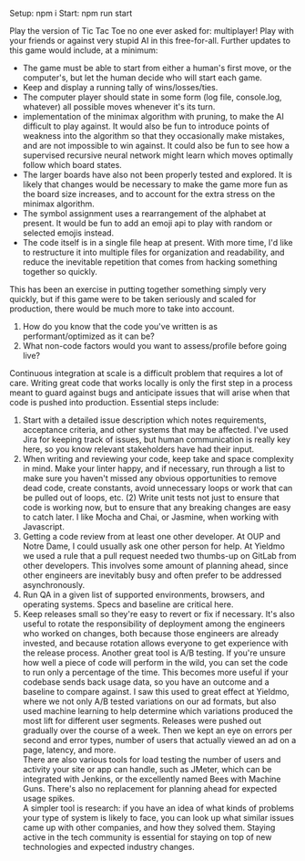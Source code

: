 Setup: npm i
Start: npm run start

Play the version of Tic Tac Toe no one ever asked for: multiplayer! Play with your friends or against very stupid AI in this free-for-all. Further updates to this game would include, at a minimum:  
+ The game must be able to start from either a human's first move, or the computer's, but let the human decide who will start each game.  
+ Keep and display a running tally of wins/losses/ties.  
+ The computer player should state in some form (log file, console.log, whatever) all possible moves whenever it's its turn.  
+ implementation of the minimax algorithm with pruning, to make the AI difficult to play against. It would also be fun to introduce points of weakness into the algorithm so that they occasionally make mistakes, and are not impossible to win against. It could also be fun to see how a supervised recursive neural network might learn which moves optimally follow which board states.  
+ The larger boards have also not been properly tested and explored. It is likely that changes would be necessary to make the game more fun as the board size increases, and to account for the extra stress on the minimax algorithm.  
+ The symbol assignment uses a rearrangement of the alphabet at present. It would be fun to add an emoji api to play with random or selected emojis instead.  
+ The code itself is in a single file heap at present. With more time, I'd like to restructure it into multiple files for organization and readability, and reduce the inevitable repetition that comes from hacking something together so quickly.  

This has been an exercise in putting together something simply very quickly, but if this game were to be taken seriously and scaled for production, there would be much more to take into account.  

1.	How do you know that the code you've written is as performant/optimized as it can be?
2.	What non-code factors would you want to assess/profile before going live?

Continuous integration at scale is a difficult problem that requires a lot of care. Writing great code that works locally is only the first step in a process meant to guard against bugs and anticipate issues that will arise when that code is pushed into production. Essential steps include:  
1. Start with a detailed issue description which notes requirements, acceptance criteria, and other systems that may be affected. I've used Jira for keeping track of issues, but human communication is really key here, so you know relevant stakeholders have had their input. 
2. When writing and reviewing your code, keep take and space complexity in mind. Make your linter happy, and if necessary, run through a list to make sure you haven't missed any obvious opportunities to remove dead code, create constants, avoid unnecessary loops or work that can be pulled out of loops, etc. (2) Write unit tests not just to ensure that code is working now, but to ensure that any breaking changes are easy to catch later. I like Mocha and Chai, or Jasmine, when working with Javascript. 
3. Getting a code review from at least one other developer. At OUP and Notre Dame, I could usually ask one other person for help. At Yieldmo we used a rule that a pull request needed two thumbs-up on GitLab from other developers. This involves some amount of planning ahead, since other engineers are inevitably busy and often prefer to be addressed asynchronously. 
4. Run QA in a given list of supported environments, browsers, and operating systems. Specs and baseline are critical here. 
5. Keep releases small so they're easy to revert or fix if necessary. It's also useful to rotate the responsibility of deployment among the engineers who worked on changes, both because those engineers are already invested, and because rotation allows everyone to get experience with the release process.
Another great tool is A/B testing. If you're unsure how well a piece of code will perform in the wild, you can set the code to run only a percentage of the time. This becomes more useful if your codebase sends back usage data, so you have an outcome and a baseline to compare against. I saw this used to great effect at Yieldmo, where we not only A/B tested variations on our ad formats, but also used machine learning to help determine which variations produced the most lift for different user segments. Releases were pushed out gradually over the course of a week. Then we kept an eye on errors per second and error types, number of users that actually viewed an ad on a page, latency, and more.  
There are also various tools for load testing the number of users and activity your site or app can handle, such as JMeter, which can be integrated with Jenkins, or the excellently named Bees with Machine Guns. There's also no replacement for planning ahead for expected usage spikes.  
A simpler tool is research: if you have an idea of what kinds of problems your type of system is likely to face, you can look up what similar issues came up with other companies, and how they solved them. Staying active in the tech community is essential for staying on top of new technologies and expected industry changes.
